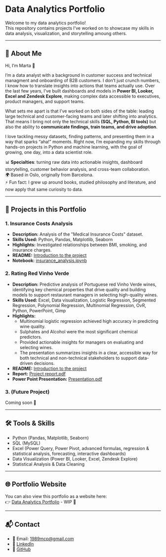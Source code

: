 # Data Analytics Portfolio

Welcome to my data analytics portfolio!  
This repository contains projects I’ve worked on to showcase my skills in data analysis, visualization, and storytelling amoung others.  

---

## 🤗 About Me
Hi, I’m Marta 👋 

I’m a data analyst with a background in customer success and technical managment and onboarding of B2B customers. I don’t just crunch numbers, I know how to translate insights into actions that teams actually use. Over the last few years, I’ve built dashboards and models in **Power BI, Looker, Excel and Zendesk Explore**, making complex data accessible to executives, product managers, and support teams.

What sets me apart is that I’ve worked on both sides of the table: leading large technical and customer-facing teams and later shifting into analytics. That means I bring not only the technical skills **(SQL, Python, BI tools)** but also the ability to **communicate findings, train teams, and drive adoption**.

I love tackling messy datasets, finding patterns, and presenting them in a way that sparks “aha!” moments. Right now, I’m expanding my skills through hands-on projects in Python and machine learning, with the goal of growing, one day, into a data scientist role.

📊 **Specialties**: turning raw data into actionable insights, dashboard storytelling, customer behavior analysis, and cross-team collaboration.  
🌍 Based in Oslo, originally from Barcelona.  
⚡ Fun fact: I grew up around books, studied philosophy and literature, and now apply that same curiosity to data.

---

## 📂 Projects in this Portfolio

### 1. Insurance Costs Analysis
- **Description:** Analysis of the "Medical Insurance Costs" dataset.  
- **Skills Used:** Python, Pandas, Matplotlib, Seaborn  
- **Highlights:** Investigated relationships between BMI, smoking, and insurance charges.  
- **README:** [Introduction to the project](projects/insurance_costs_analysis/README.md)  
- **Notebook:** [insurance_analysis.ipynb](projects/insurance_costs_analysis/medical_insurance_costs_analysis.html)  

### 2. Rating Red Vinho Verde  
- **Description:** Predictive analysis of Portuguese red Vinho Verde wines, identifying key chemical properties that drive quality and building models to support restaurant managers in selecting high-quality wines.  
- **Skills Used:** Excel, Data visualization, Logistic Regression, Segmented Regression, Polynomial Regression, Multinomial Regression, OvR, Python, PowerPoint, Gimp
- **Highlights:**  
  - Multinomial logistic regression achieved high accuracy in predicting wine quality.  
  - Sulphates and Alcohol were the most significant chemical predictors.  
  - Provided actionable insights for managers on evaluating and selecting wines.
  - The presentation summarizes insights in a clear, accessible way for both technical and non-technical stakeholders to support data-driven decisions.  
- **README:** [Introduction to the project](projects/data_analysis_exam_project/README.md)  
- **Report:** [Project report.pdf](projects/data_analysis_exam_project/da_exam_project_report.pdf)
- **Power Point Presentation:** [Presentation.pdf](projects/data_analysis_exam_project/da_exam_project_presentation.pdf)
 

### 3. (Future Project)  
Coming soon 🚀  

---

## 🛠️ Tools & Skills
- Python (Pandas, Matplotlib, Seaborn)  
- SQL (MySQL)
- Excel (Power Query, Power Pivot, advanced formulas, regression & statistical analysis, forecasting, interactive dashboards)
- Data Visualization (Power BI, Looker, Excel, Zendesk Explore)  
- Statistical Analysis & Data Cleaning  

---

## 🌐 Portfolio Website
You can also view this portfolio as a website here:  
👉 [Data Analytics Portfolio](https://cyb-seren7.github.io/marta.github.io/) - WIP 🚧

---

## 📬 Contact
- 📧 Email: 1989mcp@gmail.com
- 💼 [LinkedIn](https://linkedin.com/in/martacaballero)  
- 🐙 [GitHub](https://github.com/cyb-seren7)
